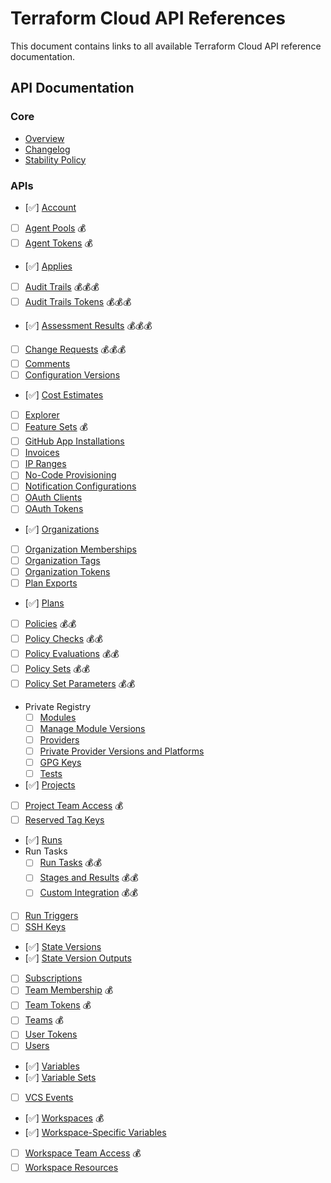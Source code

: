 # Terraform Cloud API References

This document contains links to all available Terraform Cloud API reference documentation.

## API Documentation

### Core
- [Overview](https://developer.hashicorp.com/terraform/cloud-docs/api-docs)
- [Changelog](https://developer.hashicorp.com/terraform/cloud-docs/api-docs/changelog)
- [Stability Policy](https://developer.hashicorp.com/terraform/cloud-docs/api-docs/stability-policy)

### APIs
- [✅] [Account](https://developer.hashicorp.com/terraform/cloud-docs/api-docs/account)
- [ ] [Agent Pools](https://developer.hashicorp.com/terraform/cloud-docs/api-docs/agents) 💰
- [ ] [Agent Tokens](https://developer.hashicorp.com/terraform/cloud-docs/api-docs/agent-tokens) 💰
- [✅] [Applies](https://developer.hashicorp.com/terraform/cloud-docs/api-docs/applies)
- [ ] [Audit Trails](https://developer.hashicorp.com/terraform/cloud-docs/api-docs/audit-trails) 💰💰💰
- [ ] [Audit Trails Tokens](https://developer.hashicorp.com/terraform/cloud-docs/api-docs/audit-trails-tokens) 💰💰💰
- [✅] [Assessment Results](https://developer.hashicorp.com/terraform/cloud-docs/api-docs/assessment-results) 💰💰💰
- [ ] [Change Requests](https://developer.hashicorp.com/terraform/cloud-docs/api-docs/change-requests) 💰💰💰
- [ ] [Comments](https://developer.hashicorp.com/terraform/cloud-docs/api-docs/comments)
- [ ] [Configuration Versions](https://developer.hashicorp.com/terraform/cloud-docs/api-docs/configuration-versions)
- [✅] [Cost Estimates](https://developer.hashicorp.com/terraform/cloud-docs/api-docs/cost-estimates)
- [ ] [Explorer](https://developer.hashicorp.com/terraform/cloud-docs/api-docs/explorer)
- [ ] [Feature Sets](https://developer.hashicorp.com/terraform/cloud-docs/api-docs/feature-sets) 💰
- [ ] [GitHub App Installations](https://developer.hashicorp.com/terraform/cloud-docs/api-docs/github-app-installations)
- [ ] [Invoices](https://developer.hashicorp.com/terraform/cloud-docs/api-docs/invoices)
- [ ] [IP Ranges](https://developer.hashicorp.com/terraform/cloud-docs/api-docs/ip-ranges)
- [ ] [No-Code Provisioning](https://developer.hashicorp.com/terraform/cloud-docs/api-docs/no-code-provisioning)
- [ ] [Notification Configurations](https://developer.hashicorp.com/terraform/cloud-docs/api-docs/notification-configurations)
- [ ] [OAuth Clients](https://developer.hashicorp.com/terraform/cloud-docs/api-docs/oauth-clients)
- [ ] [OAuth Tokens](https://developer.hashicorp.com/terraform/cloud-docs/api-docs/oauth-tokens)
- [✅] [Organizations](https://developer.hashicorp.com/terraform/cloud-docs/api-docs/organizations)
- [ ] [Organization Memberships](https://developer.hashicorp.com/terraform/cloud-docs/api-docs/organization-memberships)
- [ ] [Organization Tags](https://developer.hashicorp.com/terraform/cloud-docs/api-docs/organization-tags)
- [ ] [Organization Tokens](https://developer.hashicorp.com/terraform/cloud-docs/api-docs/organization-tokens)
- [ ] [Plan Exports](https://developer.hashicorp.com/terraform/cloud-docs/api-docs/plan-exports)
- [✅] [Plans](https://developer.hashicorp.com/terraform/cloud-docs/api-docs/plans)
- [ ] [Policies](https://developer.hashicorp.com/terraform/cloud-docs/api-docs/policies) 💰💰
- [ ] [Policy Checks](https://developer.hashicorp.com/terraform/cloud-docs/api-docs/policy-checks) 💰💰
- [ ] [Policy Evaluations](https://developer.hashicorp.com/terraform/cloud-docs/api-docs/policy-evaluations) 💰💰
- [ ] [Policy Sets](https://developer.hashicorp.com/terraform/cloud-docs/api-docs/policy-sets) 💰💰
- [ ] [Policy Set Parameters](https://developer.hashicorp.com/terraform/cloud-docs/api-docs/policy-set-params) 💰💰
- Private Registry
  - [ ] [Modules](https://developer.hashicorp.com/terraform/cloud-docs/api-docs/private-registry/modules)
  - [ ] [Manage Module Versions](https://developer.hashicorp.com/terraform/cloud-docs/api-docs/private-registry/manage-module-versions)
  - [ ] [Providers](https://developer.hashicorp.com/terraform/cloud-docs/api-docs/private-registry/providers)
  - [ ] [Private Provider Versions and Platforms](https://developer.hashicorp.com/terraform/cloud-docs/api-docs/private-registry/provider-versions-platforms)
  - [ ] [GPG Keys](https://developer.hashicorp.com/terraform/cloud-docs/api-docs/private-registry/gpg-keys)
  - [ ] [Tests](https://developer.hashicorp.com/terraform/cloud-docs/api-docs/private-registry/tests)
- [✅] [Projects](https://developer.hashicorp.com/terraform/cloud-docs/api-docs/projects)
- [ ] [Project Team Access](https://developer.hashicorp.com/terraform/cloud-docs/api-docs/project-team-access) 💰
- [ ] [Reserved Tag Keys](https://developer.hashicorp.com/terraform/cloud-docs/api-docs/reserved-tag-keys)
- [✅] [Runs](https://developer.hashicorp.com/terraform/cloud-docs/api-docs/run)
- Run Tasks
  - [ ] [Run Tasks](https://developer.hashicorp.com/terraform/cloud-docs/api-docs/run-tasks/run-tasks) 💰💰
  - [ ] [Stages and Results](https://developer.hashicorp.com/terraform/cloud-docs/api-docs/run-tasks/run-task-stages-and-results) 💰💰
  - [ ] [Custom Integration](https://developer.hashicorp.com/terraform/cloud-docs/api-docs/run-tasks/run-tasks-integration) 💰💰
- [ ] [Run Triggers](https://developer.hashicorp.com/terraform/cloud-docs/api-docs/run-triggers)
- [ ] [SSH Keys](https://developer.hashicorp.com/terraform/cloud-docs/api-docs/ssh-keys)
- [✅] [State Versions](https://developer.hashicorp.com/terraform/cloud-docs/api-docs/state-versions)
- [✅] [State Version Outputs](https://developer.hashicorp.com/terraform/cloud-docs/api-docs/state-version-outputs)
- [ ] [Subscriptions](https://developer.hashicorp.com/terraform/cloud-docs/api-docs/subscriptions)
- [ ] [Team Membership](https://developer.hashicorp.com/terraform/cloud-docs/api-docs/team-members) 💰
- [ ] [Team Tokens](https://developer.hashicorp.com/terraform/cloud-docs/api-docs/team-tokens) 💰
- [ ] [Teams](https://developer.hashicorp.com/terraform/cloud-docs/api-docs/teams) 💰
- [ ] [User Tokens](https://developer.hashicorp.com/terraform/cloud-docs/api-docs/user-tokens)
- [ ] [Users](https://developer.hashicorp.com/terraform/cloud-docs/api-docs/users)
- [✅] [Variables](https://developer.hashicorp.com/terraform/cloud-docs/api-docs/variables)
- [✅] [Variable Sets](https://developer.hashicorp.com/terraform/cloud-docs/api-docs/variable-sets)
- [ ] [VCS Events](https://developer.hashicorp.com/terraform/cloud-docs/api-docs/vcs-events)
- [✅] [Workspaces](https://developer.hashicorp.com/terraform/cloud-docs/api-docs/workspaces) 💰
- [✅] [Workspace-Specific Variables](https://developer.hashicorp.com/terraform/cloud-docs/api-docs/workspace-variables)
- [ ] [Workspace Team Access](https://developer.hashicorp.com/terraform/cloud-docs/api-docs/team-access) 💰
- [ ] [Workspace Resources](https://developer.hashicorp.com/terraform/cloud-docs/api-docs/workspace-resources)